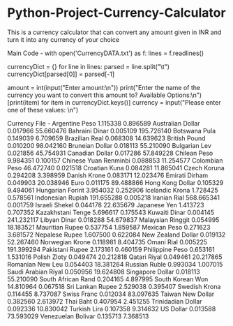 # Python-Project-Currency-Calculator
This is a currency calculator that can convert any amount given in INR and turn it into any currency of your choice 

Main Code -
with open('CurrencyDATA.txt') as f:
	lines = f.readlines()

currencyDict = {}
for line in lines:
	parsed = line.split("\t")
	currencyDict[parsed[0]] = parsed[-1]

amount = int(input("Enter amount:\n"))
print("Enter the name of the currency you want to convert this amount to? Available Options:\n")
[print(item) for item in currencyDict.keys()]
currency = input("Please enter one of these values: \n")


Currency File -
Argentine Peso	1.115338	0.896589
Australian Dollar	0.017966	55.660476
Bahraini Dinar	0.005109	195.726140
Botswana Pula	0.149039	6.709659
Brazilian Real	0.068308	14.639623
British Pound	0.010200	98.042160
Bruneian Dollar	0.018113	55.210090
Bulgarian Lev	0.021856	45.754931
Canadian Dollar	0.017286	57.849228
Chilean Peso	9.984351	0.100157
Chinese Yuan Renminbi	0.088853	11.254577
Colombian Peso	46.472740	0.021518
Croatian Kuna	0.084281	11.865041
Czech Koruna	0.294208	3.398959
Danish Krone	0.083171	12.023476
Emirati Dirham	0.049903	20.038946
Euro	0.011175	89.488866
Hong Kong Dollar	0.105329	9.494061
Hungarian Forint	3.954032	0.252906
Icelandic Krona	1.728425	0.578561
Indonesian Rupiah	191.655288	0.005218
Iranian Rial	568.665341	0.001759
Israeli Shekel	0.044178	22.635679
Japanese Yen	1.413723	0.707352
Kazakhstani Tenge	5.696617	0.175543
Kuwaiti Dinar	0.004145	241.232117
Libyan Dinar	0.018288	54.679837
Malaysian Ringgit	0.054995	18.183521
Mauritian Rupee	0.537754	1.859587
Mexican Peso	0.271623	3.681572
Nepalese Rupee	1.607500	0.622084
New Zealand Dollar	0.019132	52.267460
Norwegian Krone	0.118981	8.404735
Omani Rial	0.005225	191.399294
Pakistani Rupee	2.173161	0.460159
Philippine Peso	0.653161	1.531016
Polish Zloty	0.049474	20.212818
Qatari Riyal	0.049461	20.217865
Romanian New Leu	0.054403	18.381264
Russian Ruble	0.993034	1.007015
Saudi Arabian Riyal	0.050956	19.624808
Singapore Dollar	0.018113	55.210090
South African Rand	0.204165	4.897995
South Korean Won	14.810964	0.067518
Sri Lankan Rupee	2.529038	0.395407
Swedish Krona	0.114455	8.737087
Swiss Franc	0.012034	83.097635
Taiwan New Dollar	0.382560	2.613972
Thai Baht	0.407954	2.451255
Trinidadian Dollar	0.092336	10.830042
Turkish Lira	0.107358	9.314632
US Dollar	0.013588	73.593029
Venezuelan Bolivar	0.135713	7.368513
